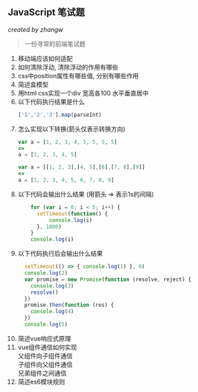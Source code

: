 ## JavaScript 笔试题
*created by zhangw*
> 一份寻常的前端笔试题
1.  移动端应该如何适配
2.  如何清除浮动, 清除浮动的作用有哪些
3.  css中position属性有哪些值, 分别有哪些作用
4.  简述盒模型
5.  用html css实现一个div 宽高各100 水平垂直居中
6.  以下代码执行结果是什么
    ``` javascript
    ['1','2','3'].map(parseInt)
    ```
7. 怎么实现以下转换(箭头仅表示转换方向)
    ``` javascript
    var a = [1, 2, 3, 4, 5, 5, 5, 5] 
    =>
    a = [1, 2, 3, 4, 5]
    ```
    ``` javascript
    var a = [[1, 2, 3],[4, 5],[6],[7, 8],[9]]
    => 
    a = [1, 2, 3, 4, 5, 6, 7, 8, 9] 
    ```
8. 以下代码会输出什么结果 (用箭头 => 表示1s的间隔)
    ``` javascript
        for (var i = 0; i < 5; i++) {
          setTimeout(function() {
              console.log(i)
          }, 1000)
        }
        console.log(i)
    ```
9. 以下代码执行后会输出什么结果
    ``` javascript
      setTimeout(() => { console.log(1) }, 0)
      console.log(2)
      var promise = new Promise(function (resolve, reject) {
        console.log(3)
        resolve()
      })
      promise.then(function (res) {
        console.log(4)
      })
      console.log(5)
    ```
10.  简述vue响应式原理
11.  vue组件通信如何实现<br/>
    父组件向子组件通信<br/>
    子组件向父组件通信<br/>
    兄弟组件之间通信
12. 简述es6模块规则
